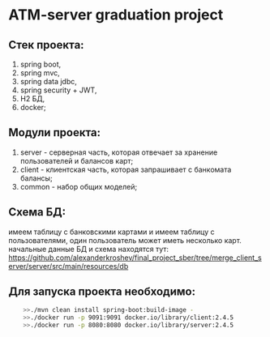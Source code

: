# ATM-server graduation project
## Cтек проекта:

 1) spring boot,
 2) spring mvc,
 3) spring data jdbc,
 4) spring security + JWT,
 5) H2 БД,
 6) docker;

## Модули проекта:
 1) server -  серверная часть, которая отвечает за хранение пользователей и балансов карт;
 2) client -  клиентская часть, которая запрашивает с банкомата балансы;
 3) common -  набор общих моделей;

## Схема БД: 
имеем таблицу с банковскими картами и имеем таблицу с пользователями, один пользователь может иметь несколько карт.
начальные данные БД и схема находятся тут: 
https://github.com/alexanderkroshev/final_project_sber/tree/merge_client_server/server/src/main/resources/db

## Для запуска проекта необходимо:
```bash
    >>./mvn clean install spring-boot:build-image -
    >>./docker run -p 9091:9091 docker.io/library/client:2.4.5
    >>./docker run -p 8080:8080 docker.io/library/server:2.4.5
```
